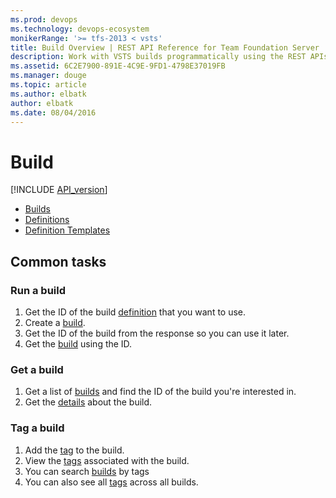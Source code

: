 ```yaml
---
ms.prod: devops
ms.technology: devops-ecosystem
monikerRange: '>= tfs-2013 < vsts'
title: Build Overview | REST API Reference for Team Foundation Server
description: Work with VSTS builds programmatically using the REST APIs.
ms.assetid: 6C2E7900-891E-4C9E-9FD1-4798E37019FB
ms.manager: douge
ms.topic: article
ms.author: elbatk
author: elbatk
ms.date: 08/04/2016
---
```


# Build
[!INCLUDE [API_version](../_data/version2.md)]

* [Builds](./builds.md)
* [Definitions](./definitions.md)
* [Definition Templates](./definition-templates.md)

## Common tasks

### Run a build

1. Get the ID of the build [definition](./definitions.md) that you want to use.
2. Create a [build](./builds.md#queueabuild).
3. Get the ID of the build from the response so you can use it later.
4. Get the [build](./builds.md#getabuild) using the ID.

### Get a build

1. Get a list of [builds](./builds.md) and find the ID of the build you're interested in.
2. Get the [details](./builds.md#getbuilddetails) about the build.

### Tag a build

1. Add the [tag](./builds.md#addatagtoabuild) to the build.
2. View the [tags](./builds.md#gettagsforabuild) associated with the build.
3. You can search [builds](./builds.md#getbuildswithatag) by tags
4. You can also see all [tags](./tags.md) across all builds.

